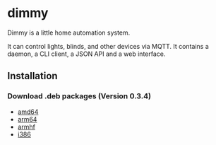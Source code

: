 # dimmy
Dimmy is a little home automation system.

It can control lights, blinds, and other devices via MQTT.
It contains a daemon, a CLI client, a JSON API and a web interface.


## Installation
### Download .deb packages (Version 0.3.4)

* [amd64](http://deb.flupps.net/pool/main/d/dimmy/dimmy_0.3.4_amd64.deb)
* [arm64](http://deb.flupps.net/pool/main/d/dimmy/dimmy_0.3.4_arm64.deb)
* [armhf](http://deb.flupps.net/pool/main/d/dimmy/dimmy_0.3.4_armhf.deb)
* [i386](http://deb.flupps.net/pool/main/d/dimmy/dimmy_0.3.4_i386.deb)

